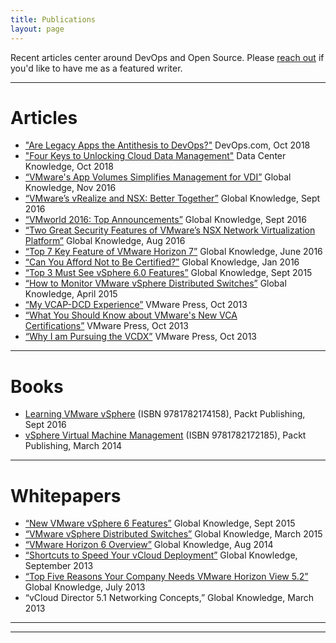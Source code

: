 ```yaml
---
title: Publications
layout: page
---
```


Recent articles center around DevOps and Open Source. Please [reach out](mailto:rebecca@technicloud.com) if you'd like to have me as a featured writer.

---

# Articles

* ["Are Legacy Apps the Antithesis to DevOps?"](https://devops.com/are-legacy-apps-the-antithesis-to-devops/) DevOps.com, Oct 2018
* ["Four Keys to Unlocking Cloud Data Management"](https://www.datacenterknowledge.com/industry-perspectives/four-keys-unlocking-cloud-data-management) Data Center Knowledge, Oct 2018
* [“VMware's App Volumes Simplifies Management for VDI”](https://www.globalknowledge.com/blog/2016/11/22/vmwares-app-volumes-simplifies-management-for-vdi/) Global Knowledge, Nov 2016
* [“VMware’s vRealize and NSX: Better Together”](https://www.globalknowledge.com/blog/2016/09/15/vmwares-vrealize-and-nsx-better-together/) Global Knowledge, Sept 2016
* [“VMworld 2016: Top Announcements”](https://www.globalknowledge.com/blog/2016/09/13/vmworld-2016-top-announcements/) Global Knowledge, Sept 2016
* [“Two Great Security Features of VMware’s NSX Network Virtualization Platform”](https://www.globalknowledge.com/blog/2016/08/30/two-great-security-features-of-vmwares-nsx-network-virtualization-platform/) Global Knowledge, Aug 2016
* [“Top 7 Key Feature of VMware Horizon 7”](https://www.globalknowledge.com/blog/2016/06/27/top-7-key-features-of-vmware-horizon-7/) Global Knowledge, June 2016
* [“Can You Afford Not to Be Certified?”](https://www.globalknowledge.com/us-en/resources/resource-library/articles/can-you-afford-not-to-be-certified/) Global Knowledge, Jan 2016
* [“Top 3 Must See vSphere 6.0 Features”](https://www.globalknowledge.com/blog/2015/09/14/top-3-must-see-vsphere-6-0-features/) Global Knowledge, Sept 2015
* [“How to Monitor VMware vSphere Distributed Switches”](https://www.globalknowledge.com/blog/2015/04/21/how-to-monitor-vmware-vsphere-distributed-switches/) Global Knowledge, April 2015
* [“My VCAP-DCD Experience”](http://www.pearsonitcertification.com/articles/article.aspx?p=2150971) VMware Press, Oct 2013
* [“What You Should Know about VMware's New VCA Certifications”](http://www.pearsonitcertification.com/articles/article.aspx?p=2150972) VMware Press, Oct 2013
* [“Why I am Pursuing the VCDX”](http://www.pearsonitcertification.com/articles/article.aspx?p=2150973) VMware Press, Oct 2013

---

# Books

* [Learning VMware vSphere](https://www.amazon.com/dp/178217415X/ref=cm_sw_r_cp_ep_dp_W1Kkyb12WWM87) (ISBN 9781782174158), Packt Publishing, Sept 2016
* [vSphere Virtual Machine Management](https://www.amazon.com/dp/1782172181/ref=cm_sw_r_cp_ep_dp_l2KkybH1FF40C) (ISBN 9781782172185), Packt Publishing, March 2014

---

# Whitepapers

* [“New VMware vSphere 6 Features”](https://www.globalknowledge.com/us-en/resources/resource-library/white-papers/new-vmware-vsphere-6-features/) Global Knowledge, Sept 2015
* [“VMware vSphere Distributed Switches”](https://www.globalknowledge.com/us-en/resources/resource-library/white-papers/vmware-vsphere-distributed-switches/) Global Knowledge, March 2015
* [“VMware Horizon 6 Overview”](https://www.globalknowledge.com/us-en/resources/resource-library/white-papers/vmware-horizon-6-overview/) Global Knowledge, Aug 2014
* [“Shortcuts to Speed Your vCloud Deployment”](https://www.globalknowledge.com/us-en/resources/resource-library/white-papers/shortcuts-to-speed-your-vcloud-deployment/) Global Knowledge, September 2013
* [“Top Five Reasons Your Company Needs VMware Horizon View 5.2”](https://www.globalknowledge.com/us-en/resources/resource-library/white-papers/top-five-reasons-your-company-needs-vmware-horizon-view-52/) Global Knowledge, July 2013
* “vCloud Director 5.1 Networking Concepts,” Global Knowledge, March 2013

---



---
